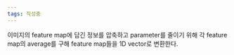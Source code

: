 ```yaml
---
tags: 작성중
---
```

이미지의 feature map에 담긴 정보를 압축하고 parameter를 줄이기 위해 각 feature map의 average를 구해 feature map들을 1D vector로 변환한다.